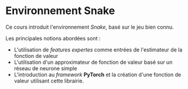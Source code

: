 # Environnement Snake

Ce cours introduit l'environnement *Snake*, basé sur le jeu bien connu.

Les principales notions abordées sont :

* L'utilisation de *features expertes* comme entrées de l'estimateur de la fonction de valeur
* L'utilisation d'un approximateur de fonction de valeur basé sur un réseau de neurone simple
* L'introduction au *framework* **PyTorch** et la création d'une fonction de valeur utilisant cette librairie.

